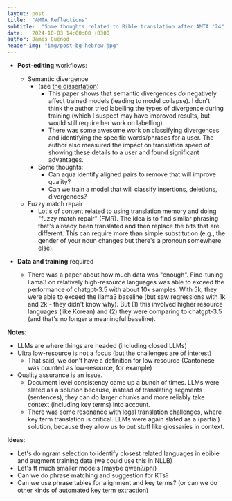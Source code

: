 ```yaml
---
layout: post
title:  "AMTA Reflections"
subtitle:  "Some thoughts related to Bible translation after AMTA '24"
date:   2024-10-03 14:00:00 +0300
author: James Cuénod
header-img: "img/post-bg-hebrew.jpg"
---
```


- **Post-editing** workflows:
	- Semantic divergence
		- (see [the dissertation](https://www.proquest.com/openview/3145eaf5b2b930c434b6afd1766294e8/1?pq-origsite=gscholar&cbl=18750&diss=y))
			- This paper shows that semantic divergences *do* negatively affect trained models (leading to model collapse). I don't think the author tried labelling the types of divergence during training (which I suspect may have improved results, but would still require her work on labelling).
			- There was some awesome work on classifying divergences and identifying the specific words/phrases for a user. The author also measured the impact on translation speed of showing these details to a user and found significant advantages.
		- Some thoughts:
			- Can aqua identify aligned pairs to remove that will improve quality?
			- Can we train a model that will classify insertions, deletions, divergences?
	- Fuzzy match repair
		- Lot's of content related to using translation memory and doing "fuzzy match repair" (FMR). The idea is to find similar phrasing that's already been translated and then replace the bits that are different. This can require more than simple substitution (e.g., the gender of your noun changes but there's a pronoun somewhere else).

- **Data and training** required
	- There was a paper about how much data was "enough". Fine-tuning llama3 on relatively high-resource languages was able to exceed the performance of chatgpt-3.5 with about 10k samples. With 5k, they were able to exceed the llama3 baseline (but saw regressions with 1k and 2k - they didn't know why). But (1) this involved higher resource languages (like Korean) and (2) they were comparing to chatgpt-3.5 (and that's no longer a meaningful baseline).

**Notes**:
- LLMs are where things are headed (including closed LLMs)
- Ultra low-resource is not a focus (but the challenges are of interest)
	- That said, we don't have a definition for low resource (Cantonese was counted as low-resource, for example)
- Quality assurance is an issue.
	- Document level consistency came up a bunch of times. LLMs were slated as a solution because, instead of translating segments (sentences), they can do larger chunks and more reliably take context (including key terms) into account.
	- There was some resonance with legal translation challenges, where key term translation is critical. LLMs were again slated as a (partial) solution, because they allow us to put stuff like glossaries in context. 

**Ideas**:
- Let's do ngram selection to identify closest related languages in ebible and augment training data (we could use this in NLLB)
- Let's ft much smaller models (maybe qwen?/phi)
- Can we do phrase matching and suggestion for KTs?
- Can we use phrase tables for alignment and key terms? (or can we do other kinds of automated key term extraction)
